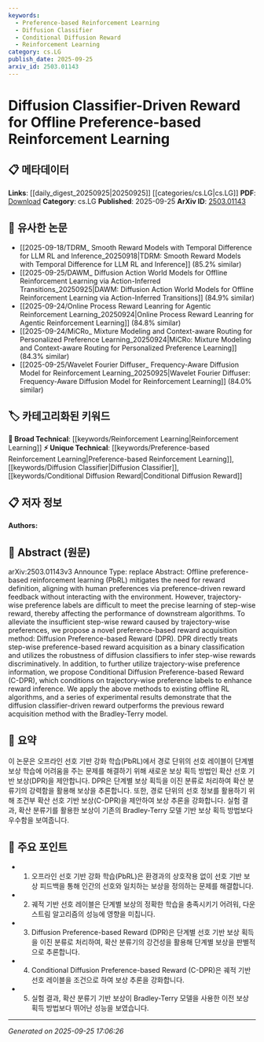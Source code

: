 ```yaml
---
keywords:
  - Preference-based Reinforcement Learning
  - Diffusion Classifier
  - Conditional Diffusion Reward
  - Reinforcement Learning
category: cs.LG
publish_date: 2025-09-25
arxiv_id: 2503.01143
---
```


<!-- KEYWORD_LINKING_METADATA:
{
  "processed_timestamp": "2025-09-25T17:06:26.676580",
  "vocabulary_version": "1.0",
  "selected_keywords": [
    "Preference-based Reinforcement Learning",
    "Diffusion Classifier",
    "Conditional Diffusion Reward",
    "Reinforcement Learning"
  ],
  "rejected_keywords": [],
  "similarity_scores": {
    "Preference-based Reinforcement Learning": 0.75,
    "Diffusion Classifier": 0.7,
    "Conditional Diffusion Reward": 0.65,
    "Reinforcement Learning": 0.8
  },
  "extraction_method": "AI_prompt_based",
  "budget_applied": true,
  "candidates_json": {
    "candidates": [
      {
        "surface": "Offline Preference-based Reinforcement Learning",
        "canonical": "Preference-based Reinforcement Learning",
        "aliases": [
          "PbRL"
        ],
        "category": "unique_technical",
        "rationale": "This concept is central to the paper and represents a specific approach within reinforcement learning, facilitating connections to related works.",
        "novelty_score": 0.7,
        "connectivity_score": 0.65,
        "specificity_score": 0.8,
        "link_intent_score": 0.75
      },
      {
        "surface": "Diffusion Classifier",
        "canonical": "Diffusion Classifier",
        "aliases": [],
        "category": "unique_technical",
        "rationale": "Introduces a novel classification method that is pivotal to the paper's methodology, offering potential links to diffusion models.",
        "novelty_score": 0.8,
        "connectivity_score": 0.6,
        "specificity_score": 0.85,
        "link_intent_score": 0.7
      },
      {
        "surface": "Conditional Diffusion Preference-based Reward",
        "canonical": "Conditional Diffusion Reward",
        "aliases": [
          "C-DPR"
        ],
        "category": "unique_technical",
        "rationale": "Represents an advanced method proposed in the paper, enhancing the diffusion-based approach with conditional elements.",
        "novelty_score": 0.75,
        "connectivity_score": 0.55,
        "specificity_score": 0.9,
        "link_intent_score": 0.65
      },
      {
        "surface": "Reinforcement Learning",
        "canonical": "Reinforcement Learning",
        "aliases": [
          "RL"
        ],
        "category": "broad_technical",
        "rationale": "A foundational concept that underpins the entire study, essential for linking to the broader field of machine learning.",
        "novelty_score": 0.3,
        "connectivity_score": 0.9,
        "specificity_score": 0.5,
        "link_intent_score": 0.8
      }
    ],
    "ban_list_suggestions": [
      "trajectory-wise preferences",
      "step-wise reward"
    ]
  },
  "decisions": [
    {
      "candidate_surface": "Offline Preference-based Reinforcement Learning",
      "resolved_canonical": "Preference-based Reinforcement Learning",
      "decision": "linked",
      "scores": {
        "novelty": 0.7,
        "connectivity": 0.65,
        "specificity": 0.8,
        "link_intent": 0.75
      }
    },
    {
      "candidate_surface": "Diffusion Classifier",
      "resolved_canonical": "Diffusion Classifier",
      "decision": "linked",
      "scores": {
        "novelty": 0.8,
        "connectivity": 0.6,
        "specificity": 0.85,
        "link_intent": 0.7
      }
    },
    {
      "candidate_surface": "Conditional Diffusion Preference-based Reward",
      "resolved_canonical": "Conditional Diffusion Reward",
      "decision": "linked",
      "scores": {
        "novelty": 0.75,
        "connectivity": 0.55,
        "specificity": 0.9,
        "link_intent": 0.65
      }
    },
    {
      "candidate_surface": "Reinforcement Learning",
      "resolved_canonical": "Reinforcement Learning",
      "decision": "linked",
      "scores": {
        "novelty": 0.3,
        "connectivity": 0.9,
        "specificity": 0.5,
        "link_intent": 0.8
      }
    }
  ]
}
-->

# Diffusion Classifier-Driven Reward for Offline Preference-based Reinforcement Learning

## 📋 메타데이터

**Links**: [[daily_digest_20250925|20250925]] [[categories/cs.LG|cs.LG]]
**PDF**: [Download](https://arxiv.org/pdf/2503.01143.pdf)
**Category**: cs.LG
**Published**: 2025-09-25
**ArXiv ID**: [2503.01143](https://arxiv.org/abs/2503.01143)

## 🔗 유사한 논문
- [[2025-09-18/TDRM_ Smooth Reward Models with Temporal Difference for LLM RL and Inference_20250918|TDRM: Smooth Reward Models with Temporal Difference for LLM RL and Inference]] (85.2% similar)
- [[2025-09-25/DAWM_ Diffusion Action World Models for Offline Reinforcement Learning via Action-Inferred Transitions_20250925|DAWM: Diffusion Action World Models for Offline Reinforcement Learning via Action-Inferred Transitions]] (84.9% similar)
- [[2025-09-24/Online Process Reward Leanring for Agentic Reinforcement Learning_20250924|Online Process Reward Leanring for Agentic Reinforcement Learning]] (84.8% similar)
- [[2025-09-24/MiCRo_ Mixture Modeling and Context-aware Routing for Personalized Preference Learning_20250924|MiCRo: Mixture Modeling and Context-aware Routing for Personalized Preference Learning]] (84.3% similar)
- [[2025-09-25/Wavelet Fourier Diffuser_ Frequency-Aware Diffusion Model for Reinforcement Learning_20250925|Wavelet Fourier Diffuser: Frequency-Aware Diffusion Model for Reinforcement Learning]] (84.0% similar)

## 🏷️ 카테고리화된 키워드
**🧠 Broad Technical**: [[keywords/Reinforcement Learning|Reinforcement Learning]]
**⚡ Unique Technical**: [[keywords/Preference-based Reinforcement Learning|Preference-based Reinforcement Learning]], [[keywords/Diffusion Classifier|Diffusion Classifier]], [[keywords/Conditional Diffusion Reward|Conditional Diffusion Reward]]

## 📋 저자 정보

**Authors:** 

## 📄 Abstract (원문)

arXiv:2503.01143v3 Announce Type: replace 
Abstract: Offline preference-based reinforcement learning (PbRL) mitigates the need for reward definition, aligning with human preferences via preference-driven reward feedback without interacting with the environment. However, trajectory-wise preference labels are difficult to meet the precise learning of step-wise reward, thereby affecting the performance of downstream algorithms. To alleviate the insufficient step-wise reward caused by trajectory-wise preferences, we propose a novel preference-based reward acquisition method: Diffusion Preference-based Reward (DPR). DPR directly treats step-wise preference-based reward acquisition as a binary classification and utilizes the robustness of diffusion classifiers to infer step-wise rewards discriminatively. In addition, to further utilize trajectory-wise preference information, we propose Conditional Diffusion Preference-based Reward (C-DPR), which conditions on trajectory-wise preference labels to enhance reward inference. We apply the above methods to existing offline RL algorithms, and a series of experimental results demonstrate that the diffusion classifier-driven reward outperforms the previous reward acquisition method with the Bradley-Terry model.

## 📝 요약

이 논문은 오프라인 선호 기반 강화 학습(PbRL)에서 경로 단위의 선호 레이블이 단계별 보상 학습에 어려움을 주는 문제를 해결하기 위해 새로운 보상 획득 방법인 확산 선호 기반 보상(DPR)을 제안합니다. DPR은 단계별 보상 획득을 이진 분류로 처리하여 확산 분류기의 강력함을 활용해 보상을 추론합니다. 또한, 경로 단위의 선호 정보를 활용하기 위해 조건부 확산 선호 기반 보상(C-DPR)을 제안하여 보상 추론을 강화합니다. 실험 결과, 확산 분류기를 활용한 보상이 기존의 Bradley-Terry 모델 기반 보상 획득 방법보다 우수함을 보여줍니다.

## 🎯 주요 포인트

- 1. 오프라인 선호 기반 강화 학습(PbRL)은 환경과의 상호작용 없이 선호 기반 보상 피드백을 통해 인간의 선호와 일치하는 보상을 정의하는 문제를 해결합니다.
- 2. 궤적 기반 선호 레이블은 단계별 보상의 정확한 학습을 충족시키기 어려워, 다운스트림 알고리즘의 성능에 영향을 미칩니다.
- 3. Diffusion Preference-based Reward (DPR)은 단계별 선호 기반 보상 획득을 이진 분류로 처리하여, 확산 분류기의 강건성을 활용해 단계별 보상을 판별적으로 추론합니다.
- 4. Conditional Diffusion Preference-based Reward (C-DPR)은 궤적 기반 선호 레이블을 조건으로 하여 보상 추론을 강화합니다.
- 5. 실험 결과, 확산 분류기 기반 보상이 Bradley-Terry 모델을 사용한 이전 보상 획득 방법보다 뛰어난 성능을 보였습니다.


---

*Generated on 2025-09-25 17:06:26*